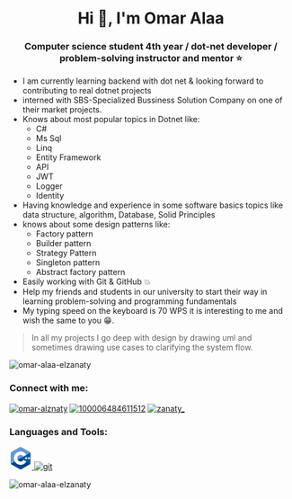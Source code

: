 <h1 align="center">Hi 👋, I'm Omar Alaa</h1>
<h3 align="center">Computer science student 4th year / dot-net developer / problem-solving instructor and mentor ⭐</h3>

* I am currently learning backend with dot net & looking forward to contributing to real dotnet projects
* interned with SBS-Specialized Bussiness Solution Company on one of their market projects.
* Knows about most popular topics in Dotnet like:
  - C#
  - Ms Sql
  - Linq
  - Entity Framework
  - API
  - JWT
  - Logger
  - Identity
* Having  knowledge and experience in some software basics topics like data structure, algorithm, Database, Solid Principles
* knows about some design patterns like:
  - Factory pattern
  - Builder pattern
  - Strategy Pattern
  - Singleton pattern
  - Abstract factory pattern
* Easily working with Git & GitHub  💥
* Help my friends and students in our university to start their way in learning problem-solving and programming fundamentals
* My typing speed on the keyboard is 70 WPS it is interesting to me and wish the same to you 😁.

>  In all my projects I go deep with design by drawing uml and sometimes drawing use cases to clarifying the system flow.

<p align="left"> <img src="https://komarev.com/ghpvc/?username=omar-alaa-elzanaty&label=Profile%20views&color=0e75b6&style=flat" alt="omar-alaa-elzanaty" /> </p>

<h3 align="left">Connect with me:</h3>
<p align="left">
<a href="https://linkedin.com/in/omar-alznaty" target="blank"><img align="center" src="https://raw.githubusercontent.com/rahuldkjain/github-profile-readme-generator/master/src/images/icons/Social/linked-in-alt.svg" alt="omar-alznaty" height="30" width="40" /></a>
<a href="https://fb.com/100006484611512" target="blank"><img align="center" src="https://raw.githubusercontent.com/rahuldkjain/github-profile-readme-generator/master/src/images/icons/Social/facebook.svg" alt="100006484611512" height="30" width="40" /></a>
<a href="https://codeforces.com/profile/zanaty_" target="blank"><img align="center" src="https://raw.githubusercontent.com/rahuldkjain/github-profile-readme-generator/master/src/images/icons/Social/codeforces.svg" alt="zanaty_" height="30" width="40" /></a>
</p>

<h3 align="left">Languages and Tools:</h3>
<p align="left"> <a href="https://www.w3schools.com/cpp/" target="_blank" rel="noreferrer"> <img src="https://raw.githubusercontent.com/devicons/devicon/master/icons/cplusplus/cplusplus-original.svg" alt="cplusplus" width="40" height="40"/> </a> <a href="https://git-scm.com/" target="_blank" rel="noreferrer"> <img src="https://www.vectorlogo.zone/logos/git-scm/git-scm-icon.svg" alt="git" width="40" height="40"/> </a> </p>

<p><img align="center" src="https://github-readme-stats.vercel.app/api/top-langs?username=omar-alaa-elzanaty&show_icons=true&locale=en&layout=compact" alt="omar-alaa-elzanaty" /></p>

